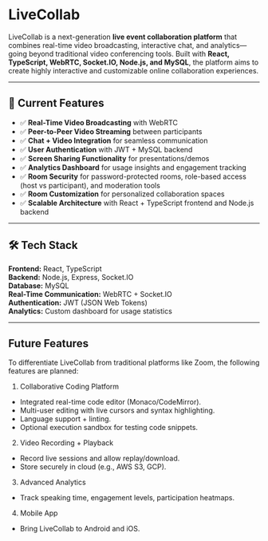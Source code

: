 # LiveCollab

LiveCollab is a next-generation **live event collaboration platform** that combines real-time video broadcasting, interactive chat, and analytics—going beyond traditional video conferencing tools. Built with **React, TypeScript, WebRTC, Socket.IO, Node.js, and MySQL**, the platform aims to create highly interactive and customizable online collaboration experiences.

---

## 🚀 Current Features

- ✅ **Real-Time Video Broadcasting** with WebRTC  
- ✅ **Peer-to-Peer Video Streaming** between participants  
- ✅ **Chat + Video Integration** for seamless communication  
- ✅ **User Authentication** with JWT + MySQL backend  
- ✅ **Screen Sharing Functionality** for presentations/demos  
- ✅ **Analytics Dashboard** for usage insights and engagement tracking
- ✅ **Room Security** for password-protected rooms, role-based access (host vs participant), and moderation tools
- ✅ **Room Customization** for personalized collaboration spaces  
- ✅ **Scalable Architecture** with React + TypeScript frontend and Node.js backend  

---

## 🛠️ Tech Stack

**Frontend:** React, TypeScript  
**Backend:** Node.js, Express, Socket.IO  
**Database:** MySQL  
**Real-Time Communication:** WebRTC + Socket.IO  
**Authentication:** JWT (JSON Web Tokens)  
**Analytics:** Custom dashboard for usage statistics  

---

## Future Features

To differentiate LiveCollab from traditional platforms like Zoom, the following features are planned:

1. Collaborative Coding Platform

- Integrated real-time code editor (Monaco/CodeMirror).
- Multi-user editing with live cursors and syntax highlighting.
- Language support + linting.
- Optional execution sandbox for testing code snippets.

2. Video Recording + Playback

- Record live sessions and allow replay/download.
- Store securely in cloud (e.g., AWS S3, GCP).

3. Advanced Analytics

- Track speaking time, engagement levels, participation heatmaps.

4. Mobile App

- Bring LiveCollab to Android and iOS.